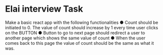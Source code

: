 # Elai interview Task

Make a basic react app with the following functionalities
  ● Count should be initiated to 0. The value of count should increase by 1 every time user
clicks on the BUTTON
  ● Button to go to next page should redirect a user to another page which shows the same
value of count
  ● When the user comes back to this page the value of count should be the same as what it
was.
